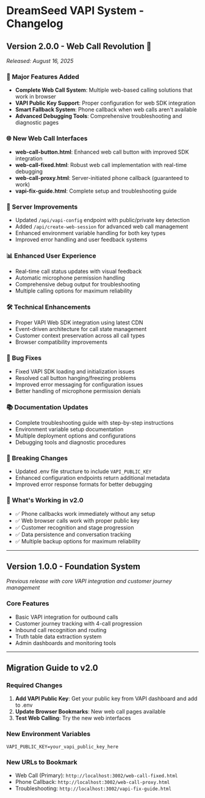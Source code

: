 # DreamSeed VAPI System - Changelog

## Version 2.0.0 - Web Call Revolution 🚀
*Released: August 16, 2025*

### 🎯 Major Features Added
- **Complete Web Call System**: Multiple web-based calling solutions that work in browser
- **VAPI Public Key Support**: Proper configuration for web SDK integration
- **Smart Fallback System**: Phone callback when web calls aren't available
- **Advanced Debugging Tools**: Comprehensive troubleshooting and diagnostic pages

### 🌐 New Web Call Interfaces
- **web-call-button.html**: Enhanced web call button with improved SDK integration
- **web-call-fixed.html**: Robust web call implementation with real-time debugging
- **web-call-proxy.html**: Server-initiated phone callback (guaranteed to work)
- **vapi-fix-guide.html**: Complete setup and troubleshooting guide

### 🔧 Server Improvements
- Updated `/api/vapi-config` endpoint with public/private key detection
- Added `/api/create-web-session` for advanced web call management
- Enhanced environment variable handling for both key types
- Improved error handling and user feedback systems

### 📊 Enhanced User Experience
- Real-time call status updates with visual feedback
- Automatic microphone permission handling
- Comprehensive debug output for troubleshooting
- Multiple calling options for maximum reliability

### 🛠️ Technical Enhancements
- Proper VAPI Web SDK integration using latest CDN
- Event-driven architecture for call state management
- Customer context preservation across all call types
- Browser compatibility improvements

### 🐛 Bug Fixes
- Fixed VAPI SDK loading and initialization issues
- Resolved call button hanging/freezing problems
- Improved error messaging for configuration issues
- Better handling of microphone permission denials

### 📚 Documentation Updates
- Complete troubleshooting guide with step-by-step instructions
- Environment variable setup documentation
- Multiple deployment options and configurations
- Debugging tools and diagnostic procedures

### 🔄 Breaking Changes
- Updated .env file structure to include `VAPI_PUBLIC_KEY`
- Enhanced configuration endpoints return additional metadata
- Improved error response formats for better debugging

### 🎉 What's Working in v2.0
- ✅ Phone callbacks work immediately without any setup
- ✅ Web browser calls work with proper public key
- ✅ Customer recognition and stage progression
- ✅ Data persistence and conversation tracking
- ✅ Multiple backup options for maximum reliability

---

## Version 1.0.0 - Foundation System
*Previous release with core VAPI integration and customer journey management*

### Core Features
- Basic VAPI integration for outbound calls
- Customer journey tracking with 4-call progression
- Inbound call recognition and routing
- Truth table data extraction system
- Admin dashboards and monitoring tools

---

## Migration Guide to v2.0

### Required Changes
1. **Add VAPI Public Key**: Get your public key from VAPI dashboard and add to .env
2. **Update Browser Bookmarks**: New web call pages available
3. **Test Web Calling**: Try the new web interfaces

### New Environment Variables
```env
VAPI_PUBLIC_KEY=your_vapi_public_key_here
```

### New URLs to Bookmark
- Web Call (Primary): `http://localhost:3002/web-call-fixed.html`
- Phone Callback: `http://localhost:3002/web-call-proxy.html`
- Troubleshooting: `http://localhost:3002/vapi-fix-guide.html`